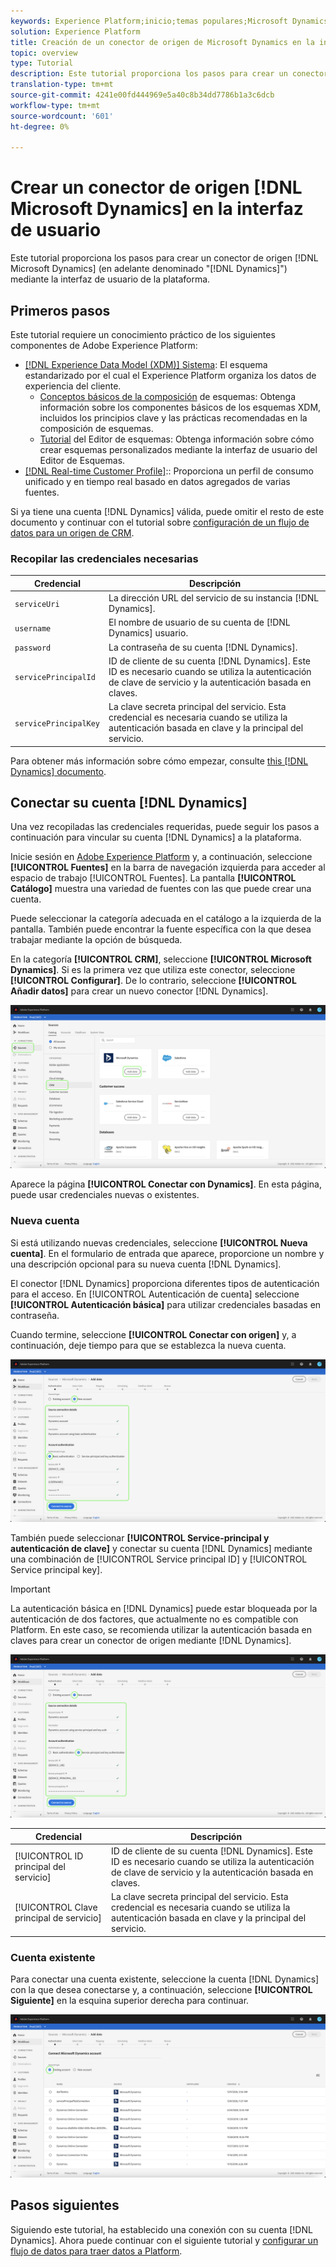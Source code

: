 ```yaml
---
keywords: Experience Platform;inicio;temas populares;Microsoft Dynamics;microsoft ddynamic;Dynamics;dinámica
solution: Experience Platform
title: Creación de un conector de origen de Microsoft Dynamics en la interfaz de usuario
topic: overview
type: Tutorial
description: Este tutorial proporciona los pasos para crear un conector de origen de Microsoft Dynamics (en adelante denominado "Dynamics") mediante la interfaz de usuario de la plataforma.
translation-type: tm+mt
source-git-commit: 4241e00fd444969e5a40c8b34dd7786b1a3c6dcb
workflow-type: tm+mt
source-wordcount: '601'
ht-degree: 0%

---
```



# Crear un conector de origen [!DNL Microsoft Dynamics] en la interfaz de usuario

Este tutorial proporciona los pasos para crear un conector de origen [!DNL Microsoft Dynamics] (en adelante denominado &quot;[!DNL Dynamics]&quot;) mediante la interfaz de usuario de la plataforma.

## Primeros pasos

Este tutorial requiere un conocimiento práctico de los siguientes componentes de Adobe Experience Platform:

* [[!DNL Experience Data Model (XDM)] Sistema](../../../../../xdm/home.md): El esquema estandarizado por el cual el Experience Platform organiza los datos de experiencia del cliente.
   * [Conceptos básicos de la composición](../../../../../xdm/schema/composition.md) de esquemas: Obtenga información sobre los componentes básicos de los esquemas XDM, incluidos los principios clave y las prácticas recomendadas en la composición de esquemas.
   * [Tutorial](../../../../../xdm/tutorials/create-schema-ui.md) del Editor de esquemas: Obtenga información sobre cómo crear esquemas personalizados mediante la interfaz de usuario del Editor de Esquemas.
* [[!DNL Real-time Customer Profile]](../../../../../profile/home.md):: Proporciona un perfil de consumo unificado y en tiempo real basado en datos agregados de varias fuentes.

Si ya tiene una cuenta [!DNL Dynamics] válida, puede omitir el resto de este documento y continuar con el tutorial sobre [configuración de un flujo de datos para un origen de CRM](../../dataflow/crm.md).

### Recopilar las credenciales necesarias

| Credencial | Descripción |
| ---------- | ----------- |
| `serviceUri` | La dirección URL del servicio de su instancia [!DNL Dynamics]. |
| `username` | El nombre de usuario de su cuenta de [!DNL Dynamics] usuario. |
| `password` | La contraseña de su cuenta [!DNL Dynamics]. |
| `servicePrincipalId` | ID de cliente de su cuenta [!DNL Dynamics]. Este ID es necesario cuando se utiliza la autenticación de clave de servicio y la autenticación basada en claves. |
| `servicePrincipalKey` | La clave secreta principal del servicio. Esta credencial es necesaria cuando se utiliza la autenticación basada en clave y la principal del servicio. |

Para obtener más información sobre cómo empezar, consulte [this [!DNL Dynamics] documento](https://docs.microsoft.com/en-us/powerapps/developer/common-data-service/authenticate-oauth).

## Conectar su cuenta [!DNL Dynamics]

Una vez recopiladas las credenciales requeridas, puede seguir los pasos a continuación para vincular su cuenta [!DNL Dynamics] a la plataforma.

Inicie sesión en [Adobe Experience Platform](https://platform.adobe.com) y, a continuación, seleccione **[!UICONTROL Fuentes]** en la barra de navegación izquierda para acceder al espacio de trabajo [!UICONTROL Fuentes]. La pantalla **[!UICONTROL Catálogo]** muestra una variedad de fuentes con las que puede crear una cuenta.

Puede seleccionar la categoría adecuada en el catálogo a la izquierda de la pantalla. También puede encontrar la fuente específica con la que desea trabajar mediante la opción de búsqueda.

En la categoría **[!UICONTROL CRM]**, seleccione **[!UICONTROL Microsoft Dynamics]**. Si es la primera vez que utiliza este conector, seleccione **[!UICONTROL Configurar]**. De lo contrario, seleccione **[!UICONTROL Añadir datos]** para crear un nuevo conector [!DNL Dynamics].

![catálogo](../../../../images/tutorials/create/ms-dynamics/catalog.png)

Aparece la página **[!UICONTROL Conectar con Dynamics]**. En esta página, puede usar credenciales nuevas o existentes.

### Nueva cuenta

Si está utilizando nuevas credenciales, seleccione **[!UICONTROL Nueva cuenta]**. En el formulario de entrada que aparece, proporcione un nombre y una descripción opcional para su nueva cuenta [!DNL Dynamics].

El conector [!DNL Dynamics] proporciona diferentes tipos de autenticación para el acceso. En [!UICONTROL Autenticación de cuenta] seleccione **[!UICONTROL Autenticación básica]** para utilizar credenciales basadas en contraseña.

Cuando termine, seleccione **[!UICONTROL Conectar con origen]** y, a continuación, deje tiempo para que se establezca la nueva cuenta.

![autenticación básica](../../../../images/tutorials/create/ms-dynamics/basic-auth.png)

También puede seleccionar **[!UICONTROL Service-principal y autenticación de clave]** y conectar su cuenta [!DNL Dynamics] mediante una combinación de [!UICONTROL Service principal ID] y [!UICONTROL Service principal key].

>[!IMPORTANT]
>
> La autenticación básica en [!DNL Dynamics] puede estar bloqueada por la autenticación de dos factores, que actualmente no es compatible con Platform. En este caso, se recomienda utilizar la autenticación basada en claves para crear un conector de origen mediante [!DNL Dynamics].

![autenticación basada en claves](../../../../images/tutorials/create/ms-dynamics/key-based-auth.png)

| Credencial | Descripción |
| ---------- | ----------- |
| [!UICONTROL ID principal del servicio] | ID de cliente de su cuenta [!DNL Dynamics]. Este ID es necesario cuando se utiliza la autenticación de clave de servicio y la autenticación basada en claves. |
| [!UICONTROL Clave principal de servicio] | La clave secreta principal del servicio. Esta credencial es necesaria cuando se utiliza la autenticación basada en clave y la principal del servicio. |

### Cuenta existente

Para conectar una cuenta existente, seleccione la cuenta [!DNL Dynamics] con la que desea conectarse y, a continuación, seleccione **[!UICONTROL Siguiente]** en la esquina superior derecha para continuar.

![existente](../../../../images/tutorials/create/ms-dynamics/existing.png)

## Pasos siguientes

Siguiendo este tutorial, ha establecido una conexión con su cuenta [!DNL Dynamics]. Ahora puede continuar con el siguiente tutorial y [configurar un flujo de datos para traer datos a Platform](../../dataflow/crm.md).